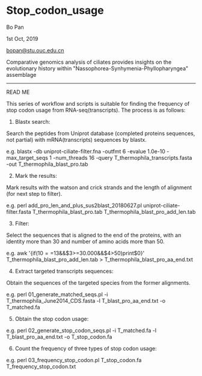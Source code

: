 # Stop_codon_usage

 Bo Pan
 
 1st Oct, 2019
 
 bopan@stu.ouc.edu.cn
 
 Comparative genomics analysis of ciliates provides insights on the evolutionary history within "Nassophorea-Synhymenia-Phyllopharyngea" assemblage

------------------------------------------------------------------------------------------------------------------------------

READ ME

This series of workflow and scripts is suitable for finding the frequency of stop codon usage from RNA-seq(transcripts). 
The process is as follows:

1. Blastx search:

Search the peptides from Uniprot database (completed proteins sequences, not partial) with mRNA(transcripts) sequences by blastx.

e.g. blastx -db uniprot-ciliate-filter.fna -outfmt 6 -evalue 1.0e-10 -max_target_seqs 1 -num_threads 16 -query T_thermophila_transcripts.fasta -out T_thermophila_blast_pro.tab

2. Mark the results:

Mark results with the watson and crick strands and the length of alignment (for next step to filter).

e.g. perl add_pro_len_and_plus_sus2blast_20180627.pl uniprot-ciliate-filter.fasta T_thermophila_blast_pro.tab T_thermophila_blast_pro_add_len.tab

3. Filter:

Select the sequences that is aligned to the end of the proteins, with an identity more than 30 and number of amino acids more than 50.

e.g. awk '{if($10==$13&&$3>=30.000&&$4>50)print$0}' T_thermophila_blast_pro_add_len.tab > T_thermophila_blast_pro_aa_end.txt

4. Extract targeted transcripts sequences:

Obtain the sequences of the targeted species from the former alignments.

e.g. perl 01_generate_matched_seqs.pl -i T_thermophila_June2014_CDS.fasta -l T_blast_pro_aa_end.txt -o T_matched.fa

5. Obtain the stop codon usage:

e.g. perl 02_generate_stop_codon_seqs.pl -i T_matched.fa -l T_blast_pro_aa_end.txt -o T_stop_codon.fa

6. Count the frequency of three types of stop codon usage:

e.g. perl 03_frequency_stop_codon.pl T_stop_codon.fa T_frequency_stop_codon.txt
